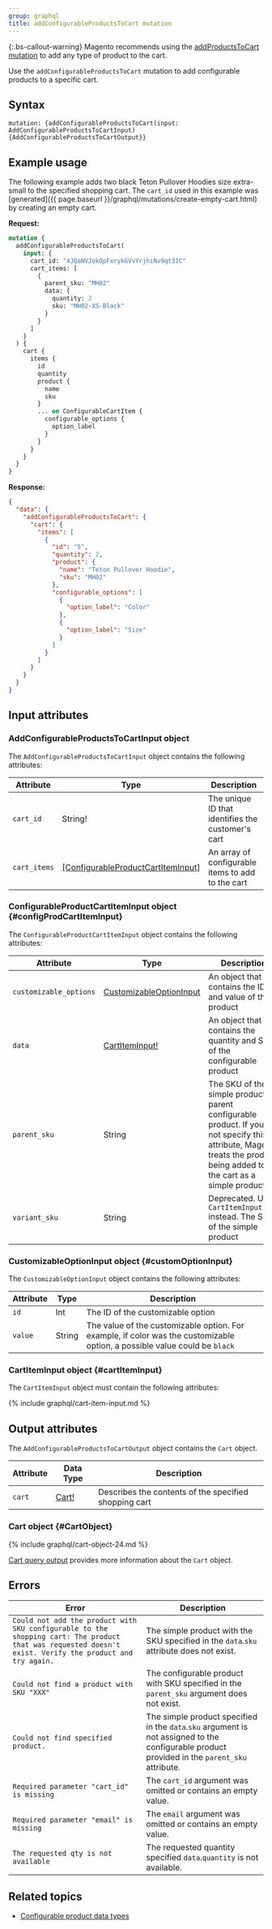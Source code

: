 ```yaml
---
group: graphql
title: addConfigurableProductsToCart mutation
---
```


{:.bs-callout-warning}
Magento recommends using the [addProductsToCart mutation]({{page.baseurl}}/graphql/mutations/add-products-to-cart.html) to add any type of product to the cart.

Use the `addConfigurableProductsToCart` mutation to add configurable products to a specific cart.

## Syntax

`mutation: {addConfigurableProductsToCart(input: AddConfigurableProductsToCartInput) {AddConfigurableProductsToCartOutput}}`

## Example usage

The following example adds two black Teton Pullover Hoodies size extra-small to the specified shopping cart. The `cart_id` used in this example was [generated]({{ page.baseurl }}/graphql/mutations/create-empty-cart.html) by creating an empty cart.

**Request:**

```graphql
mutation {
  addConfigurableProductsToCart(
    input: {
      cart_id: "4JQaNVJokOpFxrykGVvYrjhiNv9qt31C"
      cart_items: [
        {
          parent_sku: "MH02"
          data: {
            quantity: 2
            sku: "MH02-XS-Black"
          }
        }
      ]
    }
  ) {
    cart {
      items {
        id
        quantity
        product {
          name
          sku
        }
        ... on ConfigurableCartItem {
          configurable_options {
            option_label
          }
        }
      }
    }
  }
}
```

**Response:**

```json
{
  "data": {
    "addConfigurableProductsToCart": {
      "cart": {
        "items": [
          {
            "id": "5",
            "quantity": 2,
            "product": {
              "name": "Teton Pullover Hoodie",
              "sku": "MH02"
            },
            "configurable_options": [
              {
                "option_label": "Color"
              },
              {
                "option_label": "Size"
              }
            ]
          }
        ]
      }
    }
  }
}
```

## Input attributes

### AddConfigurableProductsToCartInput object

The `AddConfigurableProductsToCartInput` object contains the following attributes:

Attribute | Type | Description
--- | --- | ---
`cart_id` | String! | The unique ID that identifies the customer's cart
`cart_items` | [[ConfigurableProductCartItemInput]](#configProdCartItemInput) | An array of configurable items to add to the cart

### ConfigurableProductCartItemInput object {#configProdCartItemInput}

The `ConfigurableProductCartItemInput` object contains the following attributes:

Attribute | Type | Description
--- | --- | ---
`customizable_options` | [CustomizableOptionInput](#customOptionInput) | An object that contains the ID and value of the product
`data` | [CartItemInput!](#cartItemInput) | An object that contains the quantity and SKU of the configurable product
`parent_sku` | String | The SKU of the simple product's parent configurable product. If you do not specify this attribute, Magento treats the product being added to the cart as a simple product
`variant_sku` | String | Deprecated. Use `CartItemInput.sku` instead. The SKU of the simple product

### CustomizableOptionInput object {#customOptionInput}

The `CustomizableOptionInput` object contains the following attributes:

Attribute | Type | Description
--- | --- | ---
`id` | Int | The ID of the customizable option
`value` | String | The value of the customizable option. For example, if color was the customizable option, a possible value could be `black`

### CartItemInput object {#cartItemInput}

The `CartItemInput` object must contain the following attributes:

{% include graphql/cart-item-input.md %}

## Output attributes

The `AddConfigurableProductsToCartOutput` object contains the `Cart` object.

Attribute |  Data Type | Description
--- | --- | ---
`cart` |[Cart!](#CartObject) | Describes the contents of the specified shopping cart

### Cart object {#CartObject}

{% include graphql/cart-object-24.md %}

[Cart query output]({{page.baseurl}}/graphql/queries/cart.html#cart-output) provides more information about the `Cart` object.

## Errors

Error | Description
--- | ---
`Could not add the product with SKU configurable to the shopping cart: The product that was requested doesn't exist. Verify the product and try again.` | The simple product with the SKU specified in the `data`.`sku` attribute does not exist.
`Could not find a product with SKU "XXX"` | The configurable product with SKU specified in the `parent_sku` argument does not exist.
`Could not find specified product.` | The simple product specified in the `data`.`sku` argument is not assigned to the configurable product provided in the `parent_sku` attribute.
`Required parameter "cart_id" is missing` | The `cart_id` argument was omitted or contains an empty value.
`Required parameter "email" is missing` | The `email` argument was omitted or contains an empty value.
`The requested qty is not available` | The requested quantity specified `data`.`quantity` is not available.

## Related topics

-  [Configurable product data types]({{page.baseurl}}/graphql/product/configurable-product.html)
